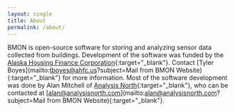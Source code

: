 ```yaml
---
layout: single
title: About
permalink: /about/
---
```


BMON is open-source software for storing and analyzing sensor data collected from
buildings.  Development of the software was funded by the [Alaska Housing 
Finance Corporation](https://ahfc.us){:target="_blank"}. Contact 
[Tyler Boyes](mailto:tboyes@ahfc.us?subject=Mail from BMON Website){:target="_blank"} for 
more information. Most of the software development was done
by Alan Mitchell of [Analysis North](https://analysisnorth.com){:target="_blank"}, who can be
contacted at 
[alan@analysisnorth.com](mailto:alan@analysisnorth.com?subject=Mail from BMON Website){:target="_blank"}.